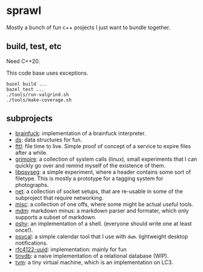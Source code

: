 # sprawl

Mostly a bunch of fun c++ projects I just want to bundle together.

## build, test, etc

Need C++20.

This code base uses exceptions.

```nocode
bazel build ...
bazel test ...
./tools/run-valgrind.sh
./tools/make-coverage.sh
```

## subprojects

- [brainfuck](./brainfuck): implementation of a brainfuck interpreter.
- [ds](./ds): data structures for fun.
- [fttl](./fttl): file time to live. Simple proof of concept of a
  service to expire files after a while.
- [grimoire](./grimoire): a collection of system calls (linux), small
  experiments that I can quickly go over and remind myself of the existence of
  them.
- [libpsyseg](./libpsyseg): a simple experiment, where a header contains some
  sort of filetype. This is mostly a prototype for a tagging system for
  photographs.
- [net](./net): a collection of socket setups, that are re-usable in some of the
  subproject that require networking.
- [misc](./misc): a collection of one offs, where some might be actual useful
  tools.
- [mdm](./mdm): markdown minus: a markdown parser and formater, which only
  supports a subset of markdown.
- [pshy](./pshy): an implementation of a shell. (everyone should write one at
  least once!).
- [psycal](./psycal): a simple calendar tool that I use with `dwm`. lightweight
  desktop notifications.
- [rfc4122-uuid](./rfc4122-uuid): implementation: mainly for fun
- [tinydb](./tinydb): a naive implementation of a relational database (WIP).
- [tvm](./tvm): a tiny virtual machine, which is an implementation on LC3.
